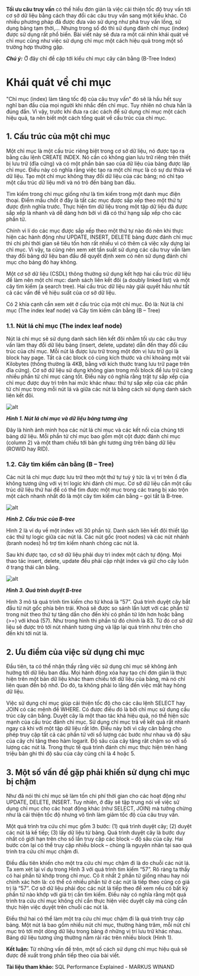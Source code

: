 **Tối ưu câu truy vấn** có thể hiểu đơn giản là việc cải thiện tốc độ truy vấn tới cơ sở dữ liệu bằng cách thay đổi các câu truy vấn sang một kiểu khác. Có nhiều phương pháp đã được đưa vào sử dụng như phá truy vấn lồng, sử dụng bảng tạm thời,… Nhưng trong số đó thì sử dụng đánh chỉ mục (index) được sử dụng rất phổ biến. Bài viết này sẽ đưa ra một cái nhìn khái quát về chỉ mục cũng như việc sử dụng chỉ mục một cách hiệu quả trong một số trường hợp thường gặp. 

***Chú ý:***  Ở đây chỉ đề cập tới kiểu chỉ mục cây cân bằng (B-Tree Index)
# Khái quát về chỉ mục 
"Chỉ mục (index) làm tăng tốc độ của câu truy vấn” đó sẽ là hầu hết suy nghĩ ban đầu của mọi người khi nhắc đến chỉ mục. Tuy nhiên nó chưa hẳn là đúng đắn. Vì vậy, trước khi đưa ra các cách để sử dụng chỉ mục một cách hiệu quả, ta nên biết một cách tổng quát về cấu trúc của chỉ mục. 

## 1.	Cấu trúc của một chỉ mục
Một chỉ mục là một cấu trúc riêng biệt trong cơ sở dữ liệu, nó được tạo ra bằng câu lệnh CREATE INDEX. Nó cần có không gian lưu trữ riêng trên thiết bị lưu trữ (đĩa cứng) và có một phần bản sao của dữ liệu của bảng được lập chỉ mục. Điều này có nghĩa rằng việc tạo ra một chỉ mục là có sự dư thừa về dữ liệu. Tạo một chỉ mục không thay đổi dữ liệu của các bảng; nó chỉ tạo một cấu trúc dữ liệu mới và nó trỏ đến bảng ban đầu. 

Tìm kiếm trong chỉ mục giống như là tìm kiếm trong một danh mục điện thoại. Điểm mấu chốt ở đây là tất các mục được sắp xếp theo một thứ tự được định nghĩa trước. Thực hiện tìm dữ liệu trong một tập dữ liệu đã được sắp xếp là nhanh và dễ dàng hơn bởi vì đã có thứ hạng sắp xếp cho các phần tử. 

Chính vì lí do các mục được sắp xếp theo một thứ tự nào đó nên khi thực hiện các hành động như UPDATE, INSERT, DELETE bảng được đánh chỉ mục thì chi phí thời gian sẽ tiêu tốn hơn rất nhiều vì có thêm cả việc xây dựng lại chỉ mục. Vì vậy, ta cũng nên xem xét tần suất sử dụng các câu truy vấn làm thay đổi bảng dữ liệu ban đầu để quyết định xem có nên sử dụng đánh chỉ mục cho bảng đó hay không.

Một cơ sở dữ liệu (CSDL) thông thường sử dụng kết hợp hai cấu trúc dữ liệu để làm nên một chỉ mục: danh sách liên kết đôi (a doubly linked list) và một cây tìm kiếm (a search tree). Hai cấu trúc dữ liệu này giải quyết hầu như tất cả các vấn đề về hiệu suất của cơ sở dữ liệu.
 
Có 2 khía cạnh cần xem xét ở cấu trúc của một chỉ mục. Đó là: Nút lá chỉ mục (The index leaf node) và Cây tìm kiếm cân bằng (B – Tree) 
### 1.1.	Nút lá chỉ mục (The index leaf node)
Nút lá chỉ mục sẽ sử dụng danh sách liên kết đôi nhằm tối ưu các câu truy vấn làm thay đổi dữ liệu bảng (insert, delete, update) dẫn đến thay đổi cấu trúc của chỉ mục. Mỗi nút lá được lưu trữ trong một đơn vị lưu trữ gọi là block hay page. Tất cả các block có cùng kích thước và chỉ khoảng một vài Kilobytes (thông thường là 4KB, bằng với kích thước trang lưu trữ page trên đĩa cứng). Cơ sở dữ liệu sử dụng không gian trong mỗi block để lưu trữ càng nhiều phần tử chỉ mục càng tốt. Điều này có nghĩa rằng trật tự sắp xếp của chỉ mục được duy trì trên hai mức khác nhau: thứ tự sắp xếp của các phần tử chỉ mục trong mỗi nút lá và giữa các nút lá bằng cách sử dụng danh sách liên kết đôi.
 
![alt](http://imageshack.com/a/img922/4426/ZQTWjA.png)
 
 
***Hình 1. Nút lá chỉ mục và dữ liệu bảng tương ứng***

Đây là hình ảnh minh họa các nút lá chỉ mục và các kết nối của chúng tới bảng dữ liệu. Mỗi phần tử chỉ mục bao gồm một cột được đánh chỉ mục (column 2) và một tham chiếu tới bản ghi tương ứng trên bảng dữ liệu (ROWID hay RID).
### 1.2.	Cây tìm kiếm cân bằng (B – Tree)
Các nút lá chỉ mục được lưu trữ theo một thứ tự tuỳ ý tức là vị trí trên ổ đĩa không tương ứng với vị trí logic khi đánh chỉ mục. Cơ sở dữ liệu cần một cấu trúc dữ liệu thứ hai để có thể tìm được một mục trong các trang bị xáo trộn một cách nhanh nhất đó là một cây tìm kiếm cân bằng – gọi tắt là B-tree.
 
![alt](http://imageshack.com/a/img922/507/3brP0k.png)

 
***Hình 2. Cấu trúc của B-tree***

Hình 2 là ví dụ về một index với 30 phần tử. Danh sách liên kết đôi thiết lập các thứ tự logic giữa các nút lá. Các nút gốc (root nodes) và các nút nhánh (branh nodes) hỗ trợ tìm kiếm nhanh chóng các nút lá.
   
Sau khi được tạo, cơ sở dữ liệu phải duy trì index một cách tự động. Mọi thao tác insert, delete, update đều phải cập nhật index và giữ cho cây luôn ở trạng thái cân bằng.
 
![alt](http://imageshack.com/a/img922/8964/XP7Dlq.png)

 
 
***Hình 3. Quá trình duyệt B-tree***

Hình 3 mô tả quá trình tìm kiếm cho từ khoá là “57”. Quá trình duyệt cây bắt đầu từ nút gốc phía bên trái. Khoá sẽ được so sánh lần lượt với các phần tử trong nút theo thứ tự tăng dần cho đến khi có phần tử lớn hơn hoặc bằng (>=) với khoá (57). Như trong hình thì phần tử đó chính là 83. Từ đó cơ sở dữ liệu sẽ được trỏ tới nút nhánh tương ứng và lặp lại quá trình như trên cho đến khi tới nút lá.



## 2. Ưu điểm của việc sử dụng chỉ mục
Đầu tiên, ta có thể nhận thấy rằng việc sử dụng chỉ mục sẽ không ảnh hưởng tới dữ liệu ban đầu. Mọi hành động xóa hay tạo chỉ đơn giản là thực hiện trên một bản dữ liệu khác tham chiếu tới dữ liệu của bảng, mà nó chỉ liên quan đến bộ nhớ. Do đó, ta không phải lo lắng đến việc mất hay hỏng dữ liệu.

Việc sử dụng chỉ mục giúp cải thiện tốc độ cho các câu lệnh SELECT hay JOIN có các mệnh đề WHERE. Có được điều đó là bởi chỉ mục sử dụng cấu trúc cây cân bằng. Duyệt cây là một thao tác khá hiệu quả, nó thể hiện sức mạnh của cấu trúc đánh chỉ mục. Sử dụng chỉ mục trả về kết quả rất nhanh ngay cả khi với một tập dữ liệu rất lớn. Điều này bởi vì cây cân bằng cho phép truy cập tất cả các phần tử với số lượng các bước như nhau và độ sâu của cây chỉ tăng theo hàm logarit.  Độ sâu của cây tăng rât chậm so với số lượng các nút lá. Trong thực tế quá trình đánh chỉ mục thực hiện trên hàng triệu bản ghi thì độ sâu của cây cũng chỉ là 4 hoặc 5.

## 3.	Một số vấn đề gặp phải khiến sử dụng chỉ mục bị chậm
Như đã nói thì chỉ mục sẽ làm tốn chi phí thời gian cho các hoạt động như UPDATE, DELETE, INSERT. Tuy nhiên, ở đây sẽ tập trung nói về việc sử dụng chỉ mục cho các hoạt động khác (như SELECT, JOIN) mà tưởng chừng như là cải thiện tốc độ nhưng vô tình làm giảm tốc độ của câu truy vấn.

Một quá trình tra cứu chỉ mục gồm 3 bước: (1) quá trình duyệt cây; (2) duyệt các nút lá kế tiếp; (3) lấy dữ liệu từ bảng. Quá trình duyệt cây là bước duy nhất có giới hạn trên cho số lần truy cập các block – độ sâu của cây. Hai bước còn lại có thể truy cập nhiều block – chúng là nguyên nhân tại sao quá trình tra cứu chỉ mục chậm đi.

Điều đầu tiên khiến cho một tra cứu chỉ mục chậm đi là do chuỗi các nút lá. Ta xem xét lại ví dụ trong Hình 3 với quá trình tìm kiếm “57”.  Rõ ràng ta thấy có hai phần tử khớp trong chỉ mục. Có ít nhất 2 phần tử giống nhau hay nói chính xác hơn là: có thể có nhiều phần tử ở các nút là tiếp theo cũng có giá trị là “57”. Cơ sở dữ liệu phải đọc các nút lá tiếp theo để xem nếu có bất kỳ phần tử nào khớp với giá trị cần tìm kiếm. Điều này có nghĩa rằng một quá trình tra cứu chỉ mục không chỉ cần thực hiện việc duyệt cây mà cũng cần thực hiện việc duyệt trên chuỗi các nút lá.

Điều thứ hai có thể làm một tra cứu chỉ mục chậm đi là quá trình truy cập bảng. Một nút lá bao gồm nhiều nút chỉ mục, thường hàng trăm, mỗi nút chỉ mục trỏ tới một dòng dữ liệu trong bảng ở những vị trí lưu trữ khác nhau. Bảng dữ liệu tương ứng thường nằm rải rác trên nhiều block (Hình 1). 

**Kết luận:** Từ những vấn đề trên, một số cách sử dụng chỉ mục hiệu quả sẽ được đề xuất trong phần tiếp theo của bài viết. 

**Tài liệu tham khảo:** SQL Performance Explained - MARKUS WINAND